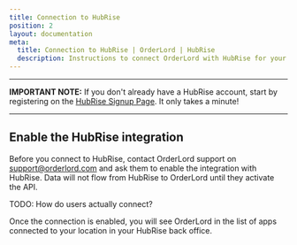 ```yaml
---
title: Connection to HubRise
position: 2
layout: documentation
meta:
  title: Connection to HubRise | OrderLord | HubRise
  description: Instructions to connect OrderLord with HubRise for your EPOS to work with other apps as a cohesive whole. Connect apps and synchronise your data.
---
```


---

**IMPORTANT NOTE:** If you don't already have a HubRise account, start by registering on the [HubRise Signup Page](https://manager.hubrise.com/signup). It only takes a minute!

---

## Enable the HubRise integration

Before you connect to HubRise, contact OrderLord support on [support@orderlord.com](mailto:support@orderlord.com) and ask them to enable the integration with HubRise. Data will not flow from HubRise to OrderLord until they activate the API.

TODO: How do users actually connect?

Once the connection is enabled, you will see OrderLord in the list of apps connected to your location in your HubRise back office.